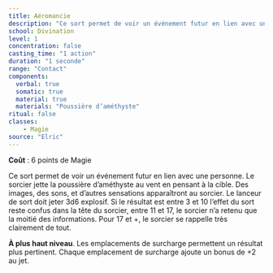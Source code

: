 ```yaml
---
title: Aéromancie
description: "Ce sort permet de voir un événement futur en lien avec une personne."
school: Divination
level: 1
concentration: false
casting_time: "1 action"
duration: "1 seconde"
range: "Contact"
components:
  verbal: true
  somatic: true
  material: true
  materials: "Poussière d’améthyste"
ritual: false
classes:
    - Magie
source: "Elric"
---
```

**Coût** : 6 points de Magie  

Ce sort permet de voir un événement futur en lien avec une personne. Le sorcier jette la poussière d’améthyste au vent en pensant à la cible. Des images, des sons, et d’autres sensations apparaîtront au sorcier. Le lanceur de sort doit jeter 3d6 explosif. Si le résultat est entre 3 et 10 l’effet du sort reste confus dans la tête du sorcier, entre 11 et 17, le sorcier n’a retenu que la moitié des informations. Pour 17 et +, le sorcier se rappelle très clairement de tout.

**À plus haut niveau**. Les emplacements de surcharge permettent un résultat plus pertinent. Chaque emplacement de surcharge ajoute un bonus de +2 au jet.
